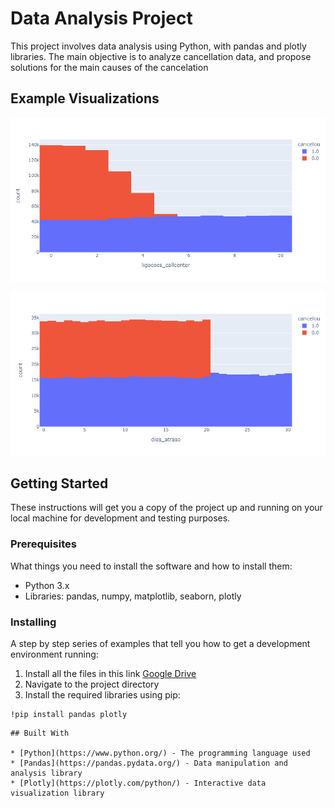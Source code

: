 # Data Analysis Project

This project involves data analysis using Python, with pandas and plotly libraries. The main objective is to analyze cancellation data, and propose solutions for the main causes of the cancelation

## Example Visualizations

![Example Plot](images/newplot.png)

![Another Plot](images/Anotherplot.png)

## Getting Started

These instructions will get you a copy of the project up and running on your local machine for development and testing purposes.

### Prerequisites

What things you need to install the software and how to install them:

- Python 3.x
- Libraries: pandas, numpy, matplotlib, seaborn, plotly

### Installing

A step by step series of examples that tell you how to get a development environment running:

1. Install all the files in this link [Google Drive](https://drive.google.com/drive/folders/1HLQZ6P29h6wDFwzzBM2iWNRfvTnrVO4B?usp=sharing)
2. Navigate to the project directory
3. Install the required libraries using pip:

```
!pip install pandas plotly
```

```
## Built With

* [Python](https://www.python.org/) - The programming language used
* [Pandas](https://pandas.pydata.org/) - Data manipulation and analysis library
* [Plotly](https://plotly.com/python/) - Interactive data visualization library
```
